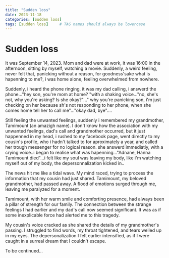 ```yaml
---
title: "Sudden loss"
date: 2023-11-18
categories: [Sudden loss]
tags: [sudden loss]     # TAG names should always be lowercase
---
```


# Sudden loss

It was September 14, 2023. Mom and dad were at work, it was 16:00 in the afternoon, sitting by myself, watching a movie. Suddenly, a weird feeling, never felt that, panicking without a reason, for goodness'sake what is hapenning to me?, i was home alone, feeling overwhelmed from nowhere.

Suddenly, i heard the phone ringing, it was my dad calling, i answerd the phone…"hey son, you're mom at home? "with a shaking voice…"no, she's not, why you're asking? Is she okay?"…" why you're panicking son, i'm just checking on her because sh's not responding to her phone, when she comes home tell her to call me"…"okay dad, bye"….

Still feeling the unwanted feelings, suddenly i remembered my grandmother, Tamimount (an amazigh name). I don't know how the association with my unwanted feelings, dad's call and grandmother occurred, but it just happenned in my head, i rushed to my facebook page, went directly to my cousin's profile, who i hadn't talked to for aproximately a year, and called her trough messenger for no logical reason. she answerd immediatly, with a crying voice..i began to realise what was hapenning..."Adnane, Hanna Tamimount died"…i felt like my soul was leaving my body, like i'm watching myself out of my body, the depersonnalization kicked in.. 

The news hit me like a tidal wave. My mind raced, trying to process the information that my cousin had just shared. Tamimount, my beloved grandmother, had passed away. A flood of emotions surged through me, leaving me paralyzed for a moment.

Tamimount, with her warm smile and comforting presence, had always been a pillar of strength for our family. The connection between the strange feelings I had earlier and my dad's call now seemed significant. It was as if some inexplicable force had alerted me to this tragedy.

My cousin's voice cracked as she shared the details of my grandmother's passing. I struggled to find words, my throat tightened, and tears welled up in my eyes. The depersonalization I felt earlier intensified, as if I were caught in a surreal dream that I couldn't escape.

To be continued…